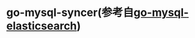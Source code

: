 # go-mysql-syncer(参考自[go-mysql-elasticsearch](https://github.com/siddontang/go-mysql-elasticsearch))

